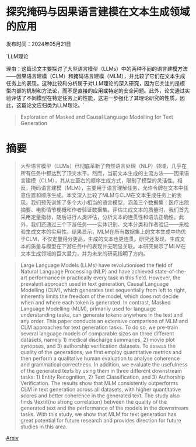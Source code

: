 # 探究掩码与因果语言建模在文本生成领域的应用

发布时间：2024年05月21日

`LLM理论

理由：这篇论文主要探讨了大型语言模型（LLMs）中的两种不同的语言建模方法——因果语言建模（CLM）和掩码语言建模（MLM），并比较了它们在文本生成任务上的表现。这种比较和分析属于对LLM理论的深入研究，因为它关注的是模型内部的机制和方法论，而不是直接的应用或特定的安全问题。此外，论文通过实验评估了不同模型在特定任务上的性能，这进一步强化了其理论研究的性质。因此，这篇论文应归类为LLM理论。`

> Exploration of Masked and Causal Language Modelling for Text Generation

# 摘要

> 大型语言模型（LLMs）已彻底革新了自然语言处理（NLP）领域，几乎在所有任务中都达到了顶尖水平。然而，当前文本生成的主流方法——因果语言建模（CLM），其从左至右的顺序生成方式，限制了模型的灵活性。相反，掩码语言建模（MLM），主要用于语言理解任务，允许令牌在文本中任意位置和顺序生成。本文深入比较了MLM与CLM在文本生成任务上的表现。我们预先训练了多个大小相当的语言模型，涵盖三个数据集：医疗出院摘要、电影情节梗概和作者验证数据集。评估生成文本的质量时，我们首先采用定量指标，随后进行人类评估，分析文本的连贯性和语法正确性。此外，我们还通过三个下游任务——实体识别、文本分类和作者验证——来检验生成文本的实用性。结果显示，MLM在所有数据集上的文本生成中均优于CLM，不仅定量得分更高，生成的文本也更连贯。研究还发现，生成文本的质量与模型在下游任务中的表现并无明显关联。本研究揭示了MLM在文本生成领域的巨大潜力，并为未来的研究指明了方向。

> Large Language Models (LLMs) have revolutionised the field of Natural Language Processing (NLP) and have achieved state-of-the-art performance in practically every task in this field. However, the prevalent approach used in text generation, Causal Language Modelling (CLM), which generates text sequentially from left to right, inherently limits the freedom of the model, which does not decide when and where each token is generated. In contrast, Masked Language Modelling (MLM), primarily used for language understanding tasks, can generate tokens anywhere in the text and any order. This paper conducts an extensive comparison of MLM and CLM approaches for text generation tasks. To do so, we pre-train several language models of comparable sizes on three different datasets, namely 1) medical discharge summaries, 2) movie plot synopses, and 3) authorship verification datasets. To assess the quality of the generations, we first employ quantitative metrics and then perform a qualitative human evaluation to analyse coherence and grammatical correctness. In addition, we evaluate the usefulness of the generated texts by using them in three different downstream tasks: 1) Entity Recognition, 2) Text Classification, and 3) Authorship Verification. The results show that MLM consistently outperforms CLM in text generation across all datasets, with higher quantitative scores and better coherence in the generated text. The study also finds \textit{no strong correlation} between the quality of the generated text and the performance of the models in the downstream tasks. With this study, we show that MLM for text generation has great potential for future research and provides direction for future studies in this area.

[Arxiv](https://arxiv.org/abs/2405.12630)